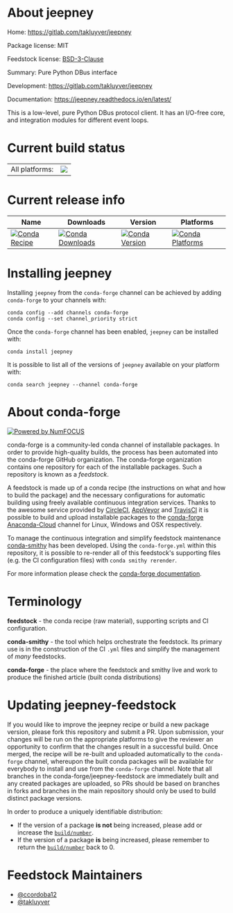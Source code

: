 About jeepney
=============

Home: https://gitlab.com/takluyver/jeepney

Package license: MIT

Feedstock license: [BSD-3-Clause](https://github.com/conda-forge/jeepney-feedstock/blob/master/LICENSE.txt)

Summary: Pure Python DBus interface

Development: https://gitlab.com/takluyver/jeepney

Documentation: https://jeepney.readthedocs.io/en/latest/

This is a low-level, pure Python DBus protocol client. It has
an I/O-free core, and integration modules for different event
loops.


Current build status
====================


<table><tr><td>All platforms:</td>
    <td>
      <a href="https://dev.azure.com/conda-forge/feedstock-builds/_build/latest?definitionId=3962&branchName=master">
        <img src="https://dev.azure.com/conda-forge/feedstock-builds/_apis/build/status/jeepney-feedstock?branchName=master">
      </a>
    </td>
  </tr>
</table>

Current release info
====================

| Name | Downloads | Version | Platforms |
| --- | --- | --- | --- |
| [![Conda Recipe](https://img.shields.io/badge/recipe-jeepney-green.svg)](https://anaconda.org/conda-forge/jeepney) | [![Conda Downloads](https://img.shields.io/conda/dn/conda-forge/jeepney.svg)](https://anaconda.org/conda-forge/jeepney) | [![Conda Version](https://img.shields.io/conda/vn/conda-forge/jeepney.svg)](https://anaconda.org/conda-forge/jeepney) | [![Conda Platforms](https://img.shields.io/conda/pn/conda-forge/jeepney.svg)](https://anaconda.org/conda-forge/jeepney) |

Installing jeepney
==================

Installing `jeepney` from the `conda-forge` channel can be achieved by adding `conda-forge` to your channels with:

```
conda config --add channels conda-forge
conda config --set channel_priority strict
```

Once the `conda-forge` channel has been enabled, `jeepney` can be installed with:

```
conda install jeepney
```

It is possible to list all of the versions of `jeepney` available on your platform with:

```
conda search jeepney --channel conda-forge
```


About conda-forge
=================

[![Powered by NumFOCUS](https://img.shields.io/badge/powered%20by-NumFOCUS-orange.svg?style=flat&colorA=E1523D&colorB=007D8A)](http://numfocus.org)

conda-forge is a community-led conda channel of installable packages.
In order to provide high-quality builds, the process has been automated into the
conda-forge GitHub organization. The conda-forge organization contains one repository
for each of the installable packages. Such a repository is known as a *feedstock*.

A feedstock is made up of a conda recipe (the instructions on what and how to build
the package) and the necessary configurations for automatic building using freely
available continuous integration services. Thanks to the awesome service provided by
[CircleCI](https://circleci.com/), [AppVeyor](https://www.appveyor.com/)
and [TravisCI](https://travis-ci.com/) it is possible to build and upload installable
packages to the [conda-forge](https://anaconda.org/conda-forge)
[Anaconda-Cloud](https://anaconda.org/) channel for Linux, Windows and OSX respectively.

To manage the continuous integration and simplify feedstock maintenance
[conda-smithy](https://github.com/conda-forge/conda-smithy) has been developed.
Using the ``conda-forge.yml`` within this repository, it is possible to re-render all of
this feedstock's supporting files (e.g. the CI configuration files) with ``conda smithy rerender``.

For more information please check the [conda-forge documentation](https://conda-forge.org/docs/).

Terminology
===========

**feedstock** - the conda recipe (raw material), supporting scripts and CI configuration.

**conda-smithy** - the tool which helps orchestrate the feedstock.
                   Its primary use is in the construction of the CI ``.yml`` files
                   and simplify the management of *many* feedstocks.

**conda-forge** - the place where the feedstock and smithy live and work to
                  produce the finished article (built conda distributions)


Updating jeepney-feedstock
==========================

If you would like to improve the jeepney recipe or build a new
package version, please fork this repository and submit a PR. Upon submission,
your changes will be run on the appropriate platforms to give the reviewer an
opportunity to confirm that the changes result in a successful build. Once
merged, the recipe will be re-built and uploaded automatically to the
`conda-forge` channel, whereupon the built conda packages will be available for
everybody to install and use from the `conda-forge` channel.
Note that all branches in the conda-forge/jeepney-feedstock are
immediately built and any created packages are uploaded, so PRs should be based
on branches in forks and branches in the main repository should only be used to
build distinct package versions.

In order to produce a uniquely identifiable distribution:
 * If the version of a package **is not** being increased, please add or increase
   the [``build/number``](https://docs.conda.io/projects/conda-build/en/latest/resources/define-metadata.html#build-number-and-string).
 * If the version of a package **is** being increased, please remember to return
   the [``build/number``](https://docs.conda.io/projects/conda-build/en/latest/resources/define-metadata.html#build-number-and-string)
   back to 0.

Feedstock Maintainers
=====================

* [@ccordoba12](https://github.com/ccordoba12/)
* [@takluyver](https://github.com/takluyver/)

